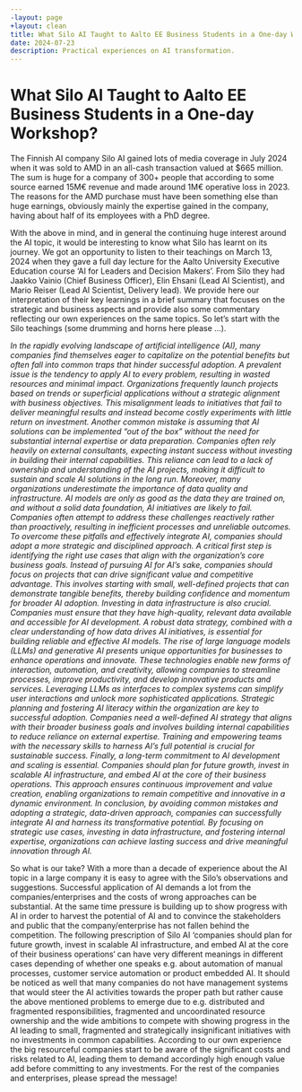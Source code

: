 ```yaml
---
-layout: page
+layout: clean
title: What Silo AI Taught to Aalto EE Business Students in a One-day Workshop?
date: 2024-07-23
description: Practical experiences on AI transformation.
---
```


# What Silo AI Taught to Aalto EE Business Students in a One-day Workshop?



The Finnish AI company Silo AI gained lots of media coverage in July 2024 when it was sold to AMD in an all-cash transaction valued at $665 million. The sum is huge for a company of 300+ people that according to some source earned 15M€ revenue and made around 1M€ operative loss in 2023. The reasons for the AMD purchase must have been something else than huge earnings, obviously mainly the expertise gained in the company, having about half of its employees with a PhD degree.

With the above in mind, and in general the continuing huge interest around the AI topic, it would be interesting to know what Silo has learnt on its journey. We got an opportunity to listen to their teachings on March 13, 2024 when they gave a full day lecture for the Aalto University Executive Education course ‘AI for Leaders and Decision Makers’. From Silo they had Jaakko Vainio (Chief Business Officer), Elin Ehsani (Lead AI Scientist), and Mario Reiser (Lead AI Scientist, Delivery lead). We provide here our interpretation of their key learnings in a brief summary that focuses on the strategic and business aspects and provide also some commentary reflecting our own experiences on the same topics. So let’s start with the Silo teachings (some drumming and horns here please …).

*In the rapidly evolving landscape of artificial intelligence (AI), many companies find themselves eager to capitalize on the potential benefits but often fall into common traps that hinder successful adoption. A prevalent issue is the tendency to apply AI to every problem, resulting in wasted resources and minimal impact. Organizations frequently launch projects based on trends or superficial applications without a strategic alignment with business objectives. This misalignment leads to initiatives that fail to deliver meaningful results and instead become costly experiments with little return on investment.
Another common mistake is assuming that AI solutions can be implemented “out of the box” without the need for substantial internal expertise or data preparation. Companies often rely heavily on external consultants, expecting instant success without investing in building their internal capabilities. This reliance can lead to a lack of ownership and understanding of the AI projects, making it difficult to sustain and scale AI solutions in the long run.
Moreover, many organizations underestimate the importance of data quality and infrastructure. AI models are only as good as the data they are trained on, and without a solid data foundation, AI initiatives are likely to fail. Companies often attempt to address these challenges reactively rather than proactively, resulting in inefficient processes and unreliable outcomes.
To overcome these pitfalls and effectively integrate AI, companies should adopt a more strategic and disciplined approach. A critical first step is identifying the right use cases that align with the organization’s core business goals. Instead of pursuing AI for AI’s sake, companies should focus on projects that can drive significant value and competitive advantage. This involves starting with small, well-defined projects that can demonstrate tangible benefits, thereby building confidence and momentum for broader AI adoption.
Investing in data infrastructure is also crucial. Companies must ensure that they have high-quality, relevant data available and accessible for AI development. A robust data strategy, combined with a clear understanding of how data drives AI initiatives, is essential for building reliable and effective AI models.
The rise of large language models (LLMs) and generative AI presents unique opportunities for businesses to enhance operations and innovate. These technologies enable new forms of interaction, automation, and creativity, allowing companies to streamline processes, improve productivity, and develop innovative products and services. Leveraging LLMs as interfaces to complex systems can simplify user interactions and unlock more sophisticated applications.
Strategic planning and fostering AI literacy within the organization are key to successful adoption. Companies need a well-defined AI strategy that aligns with their broader business goals and involves building internal capabilities to reduce reliance on external expertise. Training and empowering teams with the necessary skills to harness AI’s full potential is crucial for sustainable success.
Finally, a long-term commitment to AI development and scaling is essential. Companies should plan for future growth, invest in scalable AI infrastructure, and embed AI at the core of their business operations. This approach ensures continuous improvement and value creation, enabling organizations to remain competitive and innovative in a dynamic environment.
In conclusion, by avoiding common mistakes and adopting a strategic, data-driven approach, companies can successfully integrate AI and harness its transformative potential. By focusing on strategic use cases, investing in data infrastructure, and fostering internal expertise, organizations can achieve lasting success and drive meaningful innovation through AI.*

So what is our take? With a more than a decade of experience about the AI topic in a large company it is easy to agree with the Silo’s observations and suggestions. Successful application of AI demands a lot from the companies/enterprises and the costs of wrong approaches can be substantial. At the same time pressure is building up to show progress with AI in order to harvest the potential of AI and to convince the stakeholders and public that the company/enterprise has not fallen behind the competition. The following prescription of Silo AI ‘companies should plan for future growth, invest in scalable AI infrastructure, and embed AI at the core of their business operations‘ can have very different meanings in different cases depending of whether one speaks e.g. about automation of manual processes, customer service automation or product embedded AI. It should be noticed as well that many companies do not have management systems that would steer the AI activities towards the proper path but rather cause the above mentioned problems to emerge due to e.g. distributed and fragmented responsibilities, fragmented and uncoordinated resource ownership and the wide ambitions to compete with showing progress in the AI leading to small, fragmented and strategically insignificant initiatives with no investments in common capabilities. According to our own experience the big resourceful companies start to be aware of the significant costs and risks related to AI, leading them to demand accordingly high enough value add before committing to any investments. For the rest of the companies and enterprises, please spread the message!
